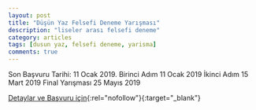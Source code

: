 ```yaml
---
layout: post
title: "Düşün Yaz Felsefi Deneme Yarışması"
description: "liseler arası felsefi deneme"
category: articles
tags: [dusun yaz, felsefi deneme, yarisma]
comments: true
---
```


Son Başvuru Tarihi: 11 Ocak 2019.
Birinci Adım 11 Ocak 2019 
İkinci Adım 15 Mart 2019
Final Yarışması 25 Mayıs 2019

[Detaylar ve Başvuru için](http://www.dusunyaz.com/?utm_source=edebiyatyarismalari.com&utm_medium=affiliate){:rel="nofollow"}{:target="_blank"}